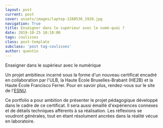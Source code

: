 ```yaml
---
layout: post
current: post
cover: assets/images/laptop-1280536_1920.jpg
navigation: True
title: Enseigner dans le supérieur avec le numé-quoi ?
date: 2019-10-25 10:18:00
tags: coulisses
class: post-template
subclass: 'post tag-coulisses'
author: quentin
---
```


Enseigner dans le supérieur avec le numérique

Un projet ambitieux incarné sous la forme d'un nouveau certificat encadré en collaboration par l'ULB, la Haute École Bruxelles-Brabant (HE2B) et la Haute École Francisco Ferrer.
Pour en savoir plus, rendez-vous sur le site de l'[ESNU](http://esnu.be/).

Ce portfolio a pour ambition de présenter le projet pédagogique développé dans le cadre de ce certificat. Il sera aussi émaillé d'expériences connexes et de détails techniques afférents à sa réalisation.
Les réflexions se voudront générales, tout en étant résolument ancrées dans la réalité vécue en laboratoire.